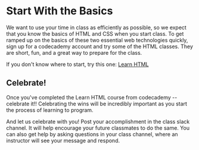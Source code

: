 # Start With the Basics

We want to use your time in class as efficiently as possible, so we expect that you know the basics of HTML and CSS when you start class. To get ramped up on the basics of these two essential web technologies quickly, sign up for a codecademy account and try some of the HTML classes. They are short, fun, and a great way to prepare for the class.

If you don't know where to start, try this one: <a href="https://www.codecademy.com/learn/learn-html">Learn HTML</a>

## Celebrate!
Once you've completed the Learn HTML course from codecademy -- celebrate it!! Celebrating the wins will be incredibly important as you start the process of learning to program.
 
And let us celebrate with you! Post your accomplishment in the class slack channel. It will help encourage your future classmates to do the same. You can also get help by asking questions in your class channel, where an instructor will see your message and respond. 

